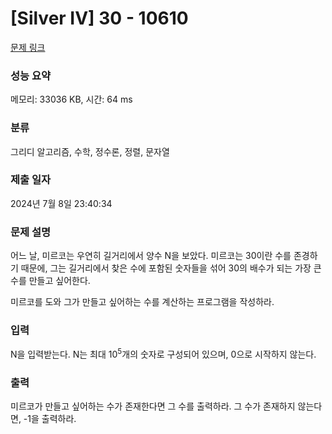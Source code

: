 # [Silver IV] 30 - 10610 

[문제 링크](https://www.acmicpc.net/problem/10610) 

### 성능 요약

메모리: 33036 KB, 시간: 64 ms

### 분류

그리디 알고리즘, 수학, 정수론, 정렬, 문자열

### 제출 일자

2024년 7월 8일 23:40:34

### 문제 설명

<p>어느 날, 미르코는 우연히 길거리에서 양수 N을 보았다. 미르코는 30이란 수를 존경하기 때문에, 그는 길거리에서 찾은 수에 포함된 숫자들을 섞어 30의 배수가 되는 가장 큰 수를 만들고 싶어한다.</p>

<p>미르코를 도와 그가 만들고 싶어하는 수를 계산하는 프로그램을 작성하라.</p>

### 입력 

 <p>N을 입력받는다. N는 최대 10<sup>5</sup>개의 숫자로 구성되어 있으며, 0으로 시작하지 않는다.</p>

### 출력 

 <p>미르코가 만들고 싶어하는 수가 존재한다면 그 수를 출력하라. 그 수가 존재하지 않는다면, -1을 출력하라.</p>

